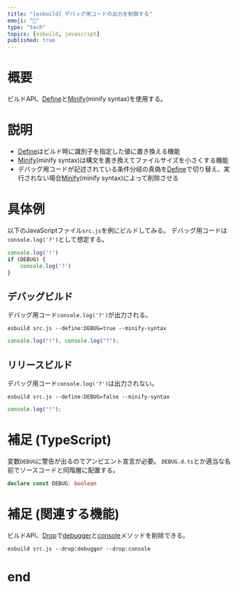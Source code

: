 ```yaml
---
title: "[esbuild] デバッグ用コードの出力を制御する"
emoji: "🐛"
type: "tech"
topics: [esbuild, javascript]
published: true
---
```


# 概要

ビルドAPI、[Define](https://esbuild.github.io/api/#define)と[Minify](https://esbuild.github.io/api/#minify)(minify syntax)を使用する。

# 説明

- [Define](https://esbuild.github.io/api/#define)はビルド時に識別子を指定した値に置き換える機能
- [Minify](https://esbuild.github.io/api/#minify)(minify syntax)は構文を書き換えてファイルサイズを小さくする機能
- デバッグ用コードが記述されている条件分岐の真偽を[Define](https://esbuild.github.io/api/#define)で切り替え、実行されない場合[Minify](https://esbuild.github.io/api/#minify)(minify syntax)によって削除させる

# 具体例

以下のJavaScriptファイル`src.js`を例にビルドしてみる。
デバッグ用コードは`console.log('?')`として想定する。

```js
console.log('!')
if (DEBUG) {
    console.log('?')
}
```

## デバッグビルド

デバッグ用コード`console.log('?')`が出力される。

```
esbuild src.js --define:DEBUG=true --minify-syntax
```

```js
console.log("!"), console.log("?");
```

## リリースビルド

デバッグ用コード`console.log('?')`は出力されない。

```
esbuild src.js --define:DEBUG=false --minify-syntax
```

```js
console.log("!");
```

# 補足 (TypeScript)

変数`DEBUG`に警告が出るのでアンビエント宣言が必要。
`DEBUG.d.ts`とか適当な名前でソースコードと同階層に配置する。

```ts
declare const DEBUG: boolean
```

# 補足 (関連する機能)

ビルドAPI、[Drop](https://esbuild.github.io/api/#drop)で[debugger](https://developer.mozilla.org/ja/docs/Web/JavaScript/Reference/Statements/debugger)と[console](https://developer.mozilla.org/ja/docs/Web/API/console)メソッドを削除できる。

```
esbuild src.js --drop:debugger --drop:console
```

# end
